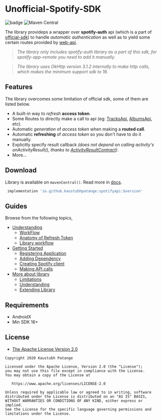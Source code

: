 # Unofficial-Spotify-SDK

![badge](https://action-badges.now.sh/KaustubhPatange/Unofficial-Spotify-SDK?action=Build-and-Release)
![Maven Central](https://img.shields.io/maven-central/v/io.github.kaustubhpatange/spotifyapi)

The library provideps a wrapper over **spotify-auth** api (which is a part of [official-sdk](https://github.com/spotify/android-sdk)) to handle _automatic authentication_ as well as to yield some certain routes provided by [web-api](https://developer.spotify.com/documentation/web-api/reference-beta/).

> _The library only includes spotify-auth library as a part of this sdk, for spotify-app-remote you need to add it manually._

> _The library uses OkHttp version 3.1.2 internally to make http calls, which makes the minimum support sdk to 16._

## Features

The library overcomes some limitation of official sdk, some of them are listed below.

- A built-in way to _refresh_ **access token**.
- Some Routes to directly make a call to api (eg: [TracksApi](https://developer.spotify.com/documentation/web-api/reference-beta/#category-tracks), [AlbumsApi](https://developer.spotify.com/documentation/web-api/reference-beta/#category-albums), etc).
- Automatic _generation_ of _access token_ when making a **routed call**.
- Automatic **refreshing** of _access token_ so you don't have to do it manually.
- Explicitly specify result callback _(does not depend on calling activity's onActivityResult(), thanks to [ActivityResultContract](https://developer.android.com/reference/androidx/activity/result/contract/ActivityResultContracts.StartActivityForResult))_.
- More...

## Download

Library is available on `mavenCentral()`. Read more in [docs](https://github.com/KaustubhPatange/Unofficial-Spotify-SDK/wiki/Getting-Started#adding-dependency).

```gradle
 implementation 'io.github.kaustubhpatange:spotifyapi:$version'
```

## Guides

Browse from the following topics,

- [Understanding](https://github.com/KaustubhPatange/Unofficial-Spotify-SDK/wiki/Understanding)
  - [WorkFlow](https://github.com/KaustubhPatange/Unofficial-Spotify-SDK/wiki/Understanding#workflow)
  - [Anatomy of Refresh Token](https://github.com/KaustubhPatange/Unofficial-Spotify-SDK/wiki/Understanding#anatomy-of-refresh-token)
  - [Library workflow](https://github.com/KaustubhPatange/Unofficial-Spotify-SDK/wiki/Understanding#library-workflow)
- [Getting Started](https://github.com/KaustubhPatange/Unofficial-Spotify-SDK/wiki/Getting-Started)
  - [Registering Application](https://github.com/KaustubhPatange/Unofficial-Spotify-SDK/wiki/Getting-Started#registering-application)
  - [Adding Dependency](https://github.com/KaustubhPatange/Unofficial-Spotify-SDK/wiki/Getting-Started#adding-dependency)
  - [Creating Spotify client](https://github.com/KaustubhPatange/Unofficial-Spotify-SDK/wiki/Getting-Started#creating-a-client)
  - [Making API calls](https://github.com/KaustubhPatange/Unofficial-Spotify-SDK/wiki/Getting-Started#making-an-api-call)
- [More about library](https://github.com/KaustubhPatange/Unofficial-Spotify-SDK/wiki/More-about-library)
  - [Limitations](https://github.com/KaustubhPatange/Unofficial-Spotify-SDK/wiki/More-about-library#limitation)
  - [Understanding](https://github.com/KaustubhPatange/Unofficial-Spotify-SDK/wiki/More-about-library#understanding)
  - [Extending Library](https://github.com/KaustubhPatange/Unofficial-Spotify-SDK/wiki/More-about-library#extending-library)

## Requirements

- AndroidX
- Min SDK 16+

## License

- [The Apache License Version 2.0](https://www.apache.org/licenses/LICENSE-2.0.txt)

```
Copyright 2020 Kaustubh Patange

Licensed under the Apache License, Version 2.0 (the "License");
you may not use this file except in compliance with the License.
You may obtain a copy of the License at

   https://www.apache.org/licenses/LICENSE-2.0

Unless required by applicable law or agreed to in writing, software
distributed under the License is distributed on an "AS IS" BASIS,
WITHOUT WARRANTIES OR CONDITIONS OF ANY KIND, either express or implied.
See the License for the specific language governing permissions and
limitations under the License.
```
